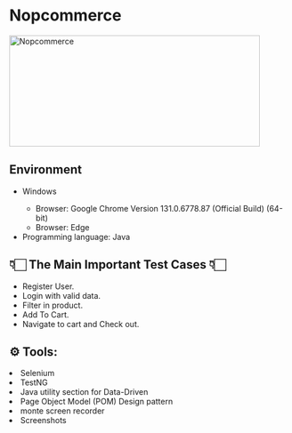 <h1>Nopcommerce</h1>
<a href="https://demo.nopcommerce.com/" target="_blank">
<img src="https://demo.nopcommerce.com/Themes/DefaultClean/Content/images/logo.png" alt="Nopcommerce" style="width:450px;height:200px;">
</a>

<h2>Environment</h2>
<ul>
  <li>Windows</li>
  <ul>
     <li>Browser: Google Chrome Version 131.0.6778.87 (Official Build) (64-bit)</li>
     <li>Browser: Edge</li>
  </ul>
  <li>Programming language: Java</li>
</ul>
<h2>👇🏻 The Main Important Test Cases 👇🏻</h2>
<ul>
  <li>Register User.</li>
  <li>Login with valid data.</li>
  <li>Filter in product.</li>
  <li>Add To Cart.</li>
  <li>Navigate to cart and Check out.</li>
</ul>
<h2>⚙️ Tools:</h2>
<li>Selenium</li>
<li>TestNG</li>
<li>Java utility section for Data-Driven</li>
<li>Page Object Model (POM) Design pattern</li>
<li>monte screen recorder</li>
<li>Screenshots</li>




